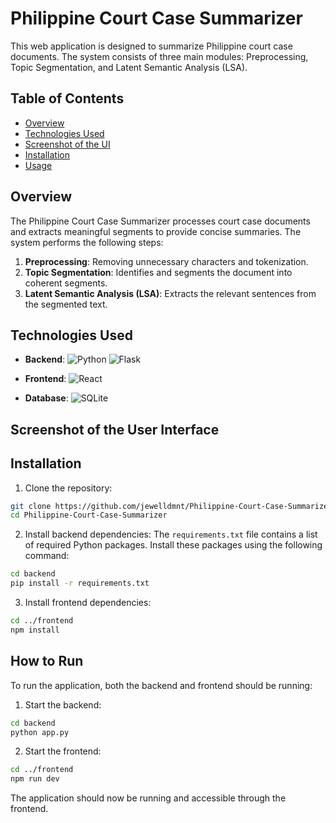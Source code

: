 # Philippine Court Case Summarizer

This web application is designed to summarize Philippine court case documents. The system consists of three main modules: Preprocessing, Topic Segmentation, and Latent Semantic Analysis (LSA).

## Table of Contents

- [Overview](#overview)
- [Technologies Used](#technologies-used)
- [Screenshot of the UI](#screenshot-of-the-user-interface)
- [Installation](#installation)
- [Usage](#usage)

## Overview

The Philippine Court Case Summarizer processes court case documents and extracts meaningful segments to provide concise summaries. The system performs the following steps:

1. **Preprocessing**: Removing unnecessary characters and tokenization.
2. **Topic Segmentation**: Identifies and segments the document into coherent segments.
3. **Latent Semantic Analysis (LSA)**: Extracts the relevant sentences from the segmented text.

## Technologies Used

- **Backend**: 
  ![Python](https://img.shields.io/badge/Python-3776AB?style=for-the-badge&logo=python&logoColor=yellow)
  ![Flask](https://img.shields.io/badge/Flask-000000?style=for-the-badge&logo=flask&logoColor=white)

- **Frontend**: 
  ![React](https://img.shields.io/badge/React-20232A?style=for-the-badge&logo=react&logoColor=61DAFB)

- **Database**: 
  ![SQLite](https://img.shields.io/badge/SQLite-07405E?style=for-the-badge&logo=sqlite&logoColor=white)

## Screenshot of the User Interface


## Installation
1. Clone the repository:
 ```bash
git clone https://github.com/jewelldmnt/Philippine-Court-Case-Summarizer.git
cd Philippine-Court-Case-Summarizer
```
2. Install backend dependencies:
The `requirements.txt` file contains a list of required Python packages. Install these packages using the following command:
```bash
cd backend
pip install -r requirements.txt
```

3. Install frontend dependencies:
```bash
cd ../frontend
npm install
```

## How to Run
To run the application, both the backend and frontend should be running:
1. Start the backend:
```bash
cd backend
python app.py
```

2. Start the frontend:
```bash
cd ../frontend
npm run dev
```
The application should now be running and accessible through the frontend.



